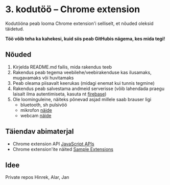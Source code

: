 # 3. kodutöö – Chrome extension

Kodutööna peab looma Chrome extension'i selliselt, et nõuded oleksid täidetud.

**Töö võib teha ka kahekesi, kuid siis peab GitHubis nägema, kes mida tegi!**

## Nõuded

1. Kirjelda README.md failis, mida rakendus teeb
1. Rakendus peab tegema veebilehe/veebirakenduse kas ilusamaks, mugavamaks või huvitamaks
1. Peab oleama piisavalt keerukas (midagi enemat kui tunnis tegmine)
1. Rakendus peab salvestama andmeid serverisse (võib lahendada praegu laisalt ilma autentimiseta, kasuta nt [firebase](https://firebase.google.com/))
1. Ole loominguleine, näiteks põnevad asjad millele saab brauser ligi
    - bluetooth, sh pulsivöö
    - mikrofon [näide](https://www.talater.com/annyang/)
    - webcam [näide](https://revealjs.herokuapp.com/#/0/1)

## Täiendav abimaterjal

* Chrome extension API [JavaScript APIs](https://developer.chrome.com/extensions/api_index/)
* Chrome extension'ite näited [Sample Extensions](https://developer.chrome.com/extensions/samples/)

## Idee

Private repos
Hinrek, Alar, Jan